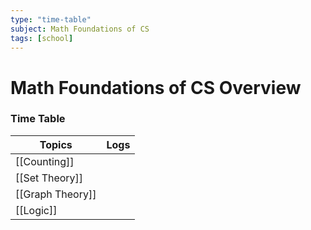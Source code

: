 ```yaml
---
type: "time-table"
subject: Math Foundations of CS
tags: [school]
---
```

# Math Foundations of CS Overview


### Time Table
| Topics           | Logs |
| ---------------- | ---- |
| [[Counting]]     |      |
| [[Set Theory]]   |      |
| [[Graph Theory]] |      |
| [[Logic]]        |      |
